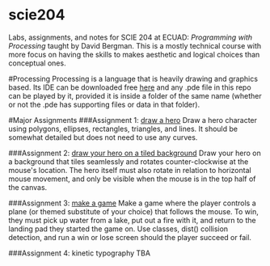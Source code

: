 # scie204
Labs, assignments, and notes for SCIE 204 at ECUAD: *Programming with Processing* taught by David Bergman. This is a mostly technical course with more focus on having the skills to makes aesthetic and logical choices than conceptual ones.

#Processing
Processing is a language that is heavily drawing and graphics based. Its IDE can be downloaded free [here](http://processing.org) and any .pde file in this repo can be played by it, provided it is inside a folder of the same name (whether or not the .pde has supporting files or data in that folder).

#Major Assignments
###Assignment 1: [draw a hero](https://github.com/laurelobrien/scie204/tree/master/Assignment%201/SCIE204M2_LaurelOBrien_a1)
Draw a hero character using polygons, ellipses, rectangles, triangles, and lines. It should be somewhat detailed but does not need to use any curves.


###Assignment 2: [draw your hero on a tiled background](https://github.com/laurelobrien/scie204/tree/master/Assignment%202/SCIE204M2_LaurelOBrien_a2_part2_v2)
Draw your hero on a background that tiles seamlessly and rotates counter-clockwise at the mouse's location. The hero itself must also rotate in relation to horizontal mouse movement, and only be visible when the mouse is in the top half of the canvas.


###Assignment 3: [make a game](https://github.com/laurelobrien/scie204/tree/master/Assignment%203/SCIE2014M2_LaurelOBrien_a3_v2)
Make a game where the player controls a plane (or themed substitute of your choice) that follows the mouse. To win, they must pick up water from a lake, put out a fire with it, and return to the landing pad they started the game on. Use classes, dist() collision detection, and run a win or lose screen should the player succeed or fail. 


###Assignment 4: kinetic typography
TBA

